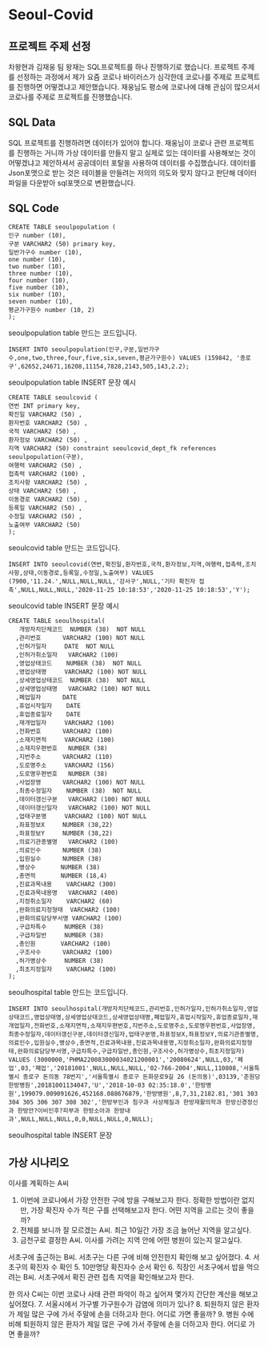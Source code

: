 # Seoul-Covid

## 프로젝트 주제 선정
 차왕현과 김재웅 팀 왕재는 SQL프로젝트를 하나 진행하기로 했습니다. 프로젝트 주제를 선정하는 과정에서 제가 요즘 코로나 바이러스가 심각한데 코로나를 주제로 프로젝트를 진행하면 어떻겠냐고 제안했습니다. 재웅님도 평소에 코로나에 대해 관심이 많으셔서 코로나를 주제로 프로젝트를 진행했습니다.

## SQL Data
 SQL 프로젝트를 진행하려면 데이터가 있어야 합니다. 재웅님이 코로나 관련 프로젝트를 진행하는 거니까 가상 데이터를 만들지 말고 실제로 있는 데이터를 사용해보는 것이 어떻겠냐고 제안하셔서 공공데이터 포탈을 사용하여 데이터를 수집했습니다. 데이터를 Json포맷으로 받는 것은 테이블을 만들려는 저의의 의도와 맞지 않다고 판단해 데이터 파일을 다운받아 sql포맷으로 변환했습니다.

## SQL Code
```
CREATE TABLE seoulpopulation (
인구 number (10),
구분 VARCHAR2 (50) primary key,
일반가구수 number (10),
one number (10),
two number (10),
three number (10),
four number (10),
five number (10),
six number (10),
seven number (10),
평균가구원수 number (10, 2)
);
```
seoulpopulation table 만드는 코드입니다.

```
INSERT INTO seoulpopulation(인구,구분,일반가구수,one,two,three,four,five,six,seven,평균가구원수) VALUES (159842, '종로구',62652,24671,16208,11154,7828,2143,505,143,2.2);
```
seoulpopulation table INSERT 문장 예시

```
CREATE TABLE seoulcovid (
연번 INT primary key,
확진일 VARCHAR2 (50) ,
환자번호 VARCHAR2 (50) ,
국적 VARCHAR2 (50) ,
환자정보 VARCHAR2 (50) ,
지역 VARCHAR2 (50) constraint seoulcovid_dept_fk references seoulpopulation(구분),
여행력 VARCHAR2 (50) ,
접촉력 VARCHAR2 (100) ,
조치사항 VARCHAR2 (50) ,
상태 VARCHAR2 (50) ,
이동경로 VARCHAR2 (50) ,
등록일 VARCHAR2 (50) ,
수정일 VARCHAR2 (50) ,
노출여부 VARCHAR2 (50)
);
```
seoulcovid table 만드는 코드입니다.

```
INSERT INTO seoulcovid(연번,확진일,환자번호,국적,환자정보,지역,여행력,접촉력,조치사항,상태,이동경로,등록일,수정일,노출여부) VALUES (7900,'11.24.',NULL,NULL,NULL,'강서구',NULL,'기타 확진자 접촉',NULL,NULL,NULL,'2020-11-25 10:18:53','2020-11-25 10:18:53','Y');
```
seoulcovid table INSERT 문장 예시

```
CREATE TABLE seoulhospital(
   개방자치단체코드  NUMBER (38)  NOT NULL 
  ,관리번호      VARCHAR2 (100) NOT NULL
  ,인허가일자     DATE  NOT NULL
  ,인허가취소일자   VARCHAR2 (100)
  ,영업상태코드    NUMBER (38)  NOT NULL
  ,영업상태명     VARCHAR2 (100) NOT NULL
  ,상세영업상태코드  NUMBER (38)  NOT NULL
  ,상세영업상태명   VARCHAR2 (100) NOT NULL
  ,폐업일자      DATE 
  ,휴업시작일자    DATE 
  ,휴업종료일자    DATE 
  ,재개업일자     VARCHAR2 (100)
  ,전화번호      VARCHAR2 (100)
  ,소재지면적     VARCHAR2 (100)
  ,소재지우편번호   NUMBER (38) 
  ,지번주소      VARCHAR2 (110)
  ,도로명주소     VARCHAR2 (156)
  ,도로명우편번호   NUMBER (38) 
  ,사업장명      VARCHAR2 (100) NOT NULL
  ,최종수정일자    NUMBER (38)  NOT NULL
  ,데이터갱신구분   VARCHAR2 (100) NOT NULL
  ,데이터갱신일자   VARCHAR2 (100) NOT NULL
  ,업태구분명     VARCHAR2 (100) NOT NULL
  ,좌표정보X     NUMBER (38,22)
  ,좌표정보Y     NUMBER (38,22)
  ,의료기관종별명   VARCHAR2 (100)
  ,의료인수      NUMBER (38) 
  ,입원실수      NUMBER (38) 
  ,병상수       NUMBER (38) 
  ,총면적       NUMBER (18,4)
  ,진료과목내용    VARCHAR2 (300)
  ,진료과목내용명   VARCHAR2 (400)
  ,지정취소일자    VARCHAR2 (60)
  ,완화의료지정형태  VARCHAR2 (100)
  ,완화의료담당부서명 VARCHAR2 (100)
  ,구급차특수     NUMBER (38) 
  ,구급차일반     NUMBER (38) 
  ,총인원       VARCHAR2 (100)
  ,구조사수      VARCHAR2 (100)
  ,허가병상수     NUMBER (38) 
  ,최초지정일자    VARCHAR2 (100)
);
```
seoulhospital table 만드는 코드입니다.
```
INSERT INTO seoulhospital(개방자치단체코드,관리번호,인허가일자,인허가취소일자,영업상태코드,영업상태명,상세영업상태코드,상세영업상태명,폐업일자,휴업시작일자,휴업종료일자,재개업일자,전화번호,소재지면적,소재지우편번호,지번주소,도로명주소,도로명우편번호,사업장명,최종수정일자,데이터갱신구분,데이터갱신일자,업태구분명,좌표정보X,좌표정보Y,의료기관종별명,의료인수,입원실수,병상수,총면적,진료과목내용,진료과목내용명,지정취소일자,완화의료지정형태,완화의료담당부서명,구급차특수,구급차일반,총인원,구조사수,허가병상수,최초지정일자) VALUES (3000000,'PHMA220083000034021200001','20080624',NULL,03,'폐업',03,'폐업','20181001',NULL,NULL,NULL,'02-766-2004',NULL,110808,'서울특별시 종로구 돈의동 78번지','서울특별시 종로구 돈화문로9길 26 (돈의동)',03139,'춘원당한방병원',20181001134047,'U','2018-10-03 02:35:18.0','한방병원',199079.009091626,452168.088676879,'한방병원',8,7,31,2182.81,'301 303 304 305 306 307 308 302','한방부인과 침구과 사상체질과 한방재활의학과 한방신경정신과 한방안?이비인후?피부과 한방소아과 한방내과',NULL,NULL,NULL,0,0,NULL,NULL,0,NULL);
```
seoulhospital table INSERT 문장 

## 가상 시나리오
이사를 계획하는 A씨
1. 이번에 코로나에서 가장 안전한 구에 방을 구해보고자 한다. 정확한 방법이란 없지만, 가장 확진자 수가 적은 구를 선택해보고자 한다. 어떤 지역을 고르는 것이 좋을까?
2. 전체를 보니까 잘 모르겠는 A씨. 최근 10일간 가장 조금 늘어난 지역을 알고싶다.
3. 금천구로 결정한 A씨. 이사를 가려는 지역 안에 어떤 병원이 있는지 알고싶다.

서초구에 출근하는 B씨. 서초구는 다른 구에 비해 안전한지 확인해 보고 싶어졌다.
4. 서초구의 확진자 수 확인
5. 10만명당 확진자수 순서 확인
6. 직장인 서초구에서 밥을 먹으려는 B씨. 서초구에서 확진 관련 접촉 지역을 확인해보고자 한다.

한 의사 C씨는 이번 코로나 사태 관련 파악이 하고 싶어져 몇가지 간단한 계산을 해보고 싶어졌다.
7. 서울시에서 가구별 가구원수가 감염에 의미가 있나?
8. 퇴원하지 않은 환자가 제일 많은 구에 가서 주말에 손을 더하고자 한다. 어디로 가면 좋을까?
9. 병원 수에 비해 퇴원하지 않은 환자가 제일 많은 구에 가서 주말에 손을 더하고자 한다. 어디로 가면 좋을까?


